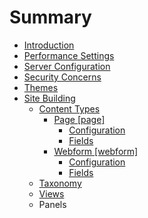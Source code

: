 # Summary

* [Introduction](README.md)
* [Performance Settings](performance.md)
* [Server Configuration](server_configuration.md)
* [Security Concerns](security_concerns.md)
* [Themes](themes.md)
* [Site Building](site_building.md)
   * [Content Types](content_types.md)
       * [Page [page]](page.md)
           * [Configuration](page_configuration.md)
           * [Fields](page_fields.md)
       * [Webform [webform]](webform.md)
           * [Configuration](webform_configuration.md)
           * [Fields](webform_fields.md)
   * [Taxonomy](taxonomy.md)
   * [Views](views.md)
   * Panels

